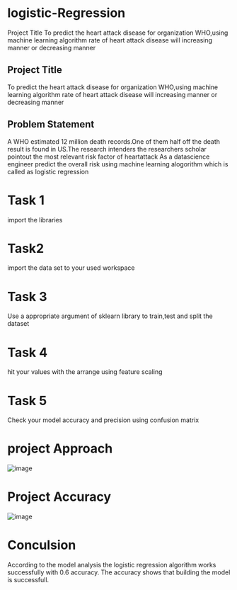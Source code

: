 # logistic-Regression
Project Title
To predict the heart attack disease for organization WHO,using machine learning algorithm rate of heart attack disease will increasing manner or decreasing manner
## Project Title
To predict the heart attack disease for organization WHO,using machine learning algorithm rate of heart attack disease will increasing manner or decreasing manner
## Problem Statement
A WHO estimated 12 million death records.One of them half off the death result is found in US.The research intenders the researchers scholar pointout the most relevant risk factor of heartattack As a datascience engineer predict the overall risk using machine learning alogorithm which is called as logistic regression
# Task 1
import the libraries
# Task2
import the data set to your used workspace
# Task 3
Use a appropriate argument of sklearn library to train,test and split the dataset
# Task 4
hit your values with the arrange using feature scaling
# Task 5
Check your model accuracy and precision using confusion matrix
# project Approach
![image](https://github.com/sabbanivamshi/logistic-Regression/assets/143178429/74e0d803-bec4-4e10-846b-ef4b01250f3b)
# Project Accuracy
![image](https://github.com/sabbanivamshi/logistic-Regression/assets/143178429/25e2c8c1-baa3-49fd-b7ba-a36cafc24bb0)
# Conculsion
According to the model analysis the logistic regression algorithm works successfully with 0.6 accuracy.
The accuracy shows that building the model is successfull.
